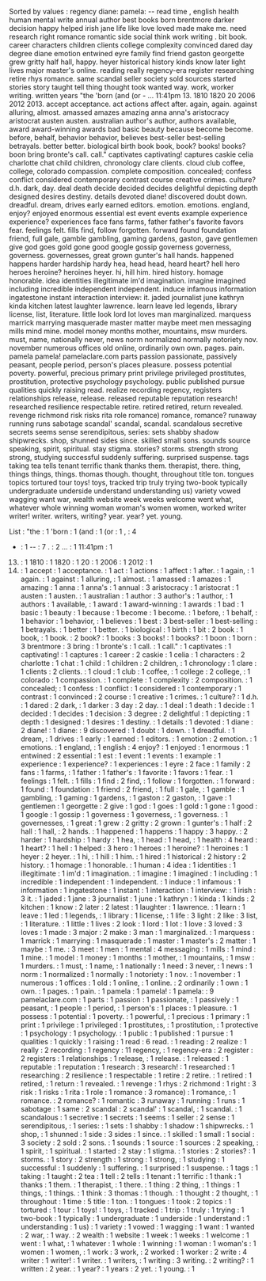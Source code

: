 Sorted by values :
regency diane: pamela: -- read time , english health human mental write annual author best books born brentmore darker decision happy helped irish jane life like love loved made make me. need research right romance romantic side social think work writing . bit book. career characters children clients college complexity convinced dared day degree diane emotion entwined eyre family find friend gaston georgette grew gritty half hall, happy. heyer historical history kinds know later light lives major master's online. reading really regency-era register researching retire rhys romance. same scandal seller society sold sources started stories story taught tell thing thought took wanted way. work, worker writing. written years "the 'born (and (or - ... 11:41pm 13. 1810 1820 20 2006 2012 2013. accept acceptance. act actions affect after. again, again. against alluring, almost. amassed amazes amazing anna anna's aristocracy aristocrat austen austen. australian author's author, authors available, award award-winning awards bad basic beauty because become become. before, behalf, behavior behavior, believes best-seller best-selling betrayals. better better. biological birth book book, book? books! books? boon bring bronte's call. call." captivates captivating! captures caskie celia charlotte chat child children, chronology clare clients. cloud club coffee, college, colorado compassion. complete composition. concealed; confess conflict considered contemporary contrast course creative crimes. culture? d.h. dark, day. deal death decide decided decides delightful depicting depth designed desires destiny. details devoted diane! discovered doubt down. dreadful. dream, drives early earned editors. emotion. emotions. england, enjoy? enjoyed enormous essential est event events example experience experience? experiences face fans farms, father father's favorite favors fear. feelings felt. fills find, follow forgotten. forward found foundation friend, full gale, gamble gambling, gaming gardens, gaston, gave gentlemen give god goes gold gone good google gossip governess governess, governess. governesses, great grown gunter's hall hands. happened happens harder hardship hardy hea, head head, heard heart? hell hero heroes heroine? heroines heyer. hi, hill him. hired history. homage honorable. idea identities illegitimate im'd imagination. imagine imagined including incredible independent independent. induce infamous information ingatestone instant interaction interview: it. jaded journalist june kathryn kinda kitchen latest laughter lawrence. learn leave led legends, library license, list, literature. little look lord lot loves man marginalized. marquess marrick marrying masquerade master matter maybe meet men messaging mills mind mine. model money months mother, mountains, msw murders. must, name, nationally never, news norm normalized normally notoriety nov. november numerous offices old online, ordinarily own own. pages. pain. pamela pamela! pamelaclare.com parts passion passionate, passively peasant, people period, person's places pleasure. possess potential poverty. powerful, precious primary print privilege privileged prostitutes, prostitution, protective psychology psychology. public published pursue qualities quickly raising read. realize recording regency, registers relationships release, release. released reputable reputation research! researched resilience respectable retire. retired retired, return revealed. revenge richmond risk risks rita role romance) romance, romance? runaway running runs sabotage scandal' scandal, scandal. scandalous secretive secrets seems sense serendipitous, series: sets shabby shadow shipwrecks. shop, shunned sides since. skilled small sons. sounds source speaking, spirit, spiritual. stay stigma. stories? storms. strength strong strong, studying successful suddenly suffering. surprised suspense. tags taking tea tells tenant terrific thank thanks them. therapist, there. thing, things things, things. thomas though. thought, throughout title ton. tongues topics tortured tour toys! toys, tracked trip truly trying two-book typically undergraduate underside understand understanding us) variety vowed wagging want war, wealth website week weeks welcome went what, whatever whole winning woman woman's women women, worked writer writer! writer. writers, writing? year. year? yet. young. 

List :
"the : 1
'born : 1
(and : 1
(or : 1
, : 4
- : 1
-- : 7
. : 2
... : 1
11:41pm : 1
13. : 1
1810 : 1
1820 : 1
20 : 1
2006 : 1
2012 : 1
2013. : 1
accept : 1
acceptance. : 1
act : 1
actions : 1
affect : 1
after. : 1
again, : 1
again. : 1
against : 1
alluring, : 1
almost. : 1
amassed : 1
amazes : 1
amazing : 1
anna : 1
anna's : 1
annual : 3
aristocracy : 1
aristocrat : 1
austen : 1
austen. : 1
australian : 1
author : 3
author's : 1
author, : 1
authors : 1
available, : 1
award : 1
award-winning : 1
awards : 1
bad : 1
basic : 1
beauty : 1
because : 1
become : 1
become. : 1
before, : 1
behalf, : 1
behavior : 1
behavior, : 1
believes : 1
best : 3
best-seller : 1
best-selling : 1
betrayals. : 1
better : 1
better. : 1
biological : 1
birth : 1
bit : 2
book : 1
book, : 1
book. : 2
book? : 1
books : 3
books! : 1
books? : 1
boon : 1
born : 3
brentmore : 3
bring : 1
bronte's : 1
call. : 1
call." : 1
captivates : 1
captivating! : 1
captures : 1
career : 2
caskie : 1
celia : 1
characters : 2
charlotte : 1
chat : 1
child : 1
children : 2
children, : 1
chronology : 1
clare : 1
clients : 2
clients. : 1
cloud : 1
club : 1
coffee, : 1
college : 2
college, : 1
colorado : 1
compassion. : 1
complete : 1
complexity : 2
composition. : 1
concealed; : 1
confess : 1
conflict : 1
considered : 1
contemporary : 1
contrast : 1
convinced : 2
course : 1
creative : 1
crimes. : 1
culture? : 1
d.h. : 1
dared : 2
dark, : 1
darker : 3
day : 2
day. : 1
deal : 1
death : 1
decide : 1
decided : 1
decides : 1
decision : 3
degree : 2
delightful : 1
depicting : 1
depth : 1
designed : 1
desires : 1
destiny. : 1
details : 1
devoted : 1
diane : 2
diane! : 1
diane: : 9
discovered : 1
doubt : 1
down. : 1
dreadful. : 1
dream, : 1
drives : 1
early : 1
earned : 1
editors. : 1
emotion : 2
emotion. : 1
emotions. : 1
england, : 1
english : 4
enjoy? : 1
enjoyed : 1
enormous : 1
entwined : 2
essential : 1
est : 1
event : 1
events : 1
example : 1
experience : 1
experience? : 1
experiences : 1
eyre : 2
face : 1
family : 2
fans : 1
farms, : 1
father : 1
father's : 1
favorite : 1
favors : 1
fear. : 1
feelings : 1
felt. : 1
fills : 1
find : 2
find, : 1
follow : 1
forgotten. : 1
forward : 1
found : 1
foundation : 1
friend : 2
friend, : 1
full : 1
gale, : 1
gamble : 1
gambling, : 1
gaming : 1
gardens, : 1
gaston : 2
gaston, : 1
gave : 1
gentlemen : 1
georgette : 2
give : 1
god : 1
goes : 1
gold : 1
gone : 1
good : 1
google : 1
gossip : 1
governess : 1
governess, : 1
governess. : 1
governesses, : 1
great : 1
grew : 2
gritty : 2
grown : 1
gunter's : 1
half : 2
hall : 1
hall, : 2
hands. : 1
happened : 1
happens : 1
happy : 3
happy. : 2
harder : 1
hardship : 1
hardy : 1
hea, : 1
head : 1
head, : 1
health : 4
heard : 1
heart? : 1
hell : 1
helped : 3
hero : 1
heroes : 1
heroine? : 1
heroines : 1
heyer : 2
heyer. : 1
hi, : 1
hill : 1
him. : 1
hired : 1
historical : 2
history : 2
history. : 1
homage : 1
honorable. : 1
human : 4
idea : 1
identities : 1
illegitimate : 1
im'd : 1
imagination. : 1
imagine : 1
imagined : 1
including : 1
incredible : 1
independent : 1
independent. : 1
induce : 1
infamous : 1
information : 1
ingatestone : 1
instant : 1
interaction : 1
interview: : 1
irish : 3
it. : 1
jaded : 1
jane : 3
journalist : 1
june : 1
kathryn : 1
kinda : 1
kinds : 2
kitchen : 1
know : 2
later : 2
latest : 1
laughter : 1
lawrence. : 1
learn : 1
leave : 1
led : 1
legends, : 1
library : 1
license, : 1
life : 3
light : 2
like : 3
list, : 1
literature. : 1
little : 1
lives : 2
look : 1
lord : 1
lot : 1
love : 3
loved : 3
loves : 1
made : 3
major : 2
make : 3
man : 1
marginalized. : 1
marquess : 1
marrick : 1
marrying : 1
masquerade : 1
master : 1
master's : 2
matter : 1
maybe : 1
me. : 3
meet : 1
men : 1
mental : 4
messaging : 1
mills : 1
mind : 1
mine. : 1
model : 1
money : 1
months : 1
mother, : 1
mountains, : 1
msw : 1
murders. : 1
must, : 1
name, : 1
nationally : 1
need : 3
never, : 1
news : 1
norm : 1
normalized : 1
normally : 1
notoriety : 1
nov. : 1
november : 1
numerous : 1
offices : 1
old : 1
online, : 1
online. : 2
ordinarily : 1
own : 1
own. : 1
pages. : 1
pain. : 1
pamela : 1
pamela! : 1
pamela: : 9
pamelaclare.com : 1
parts : 1
passion : 1
passionate, : 1
passively : 1
peasant, : 1
people : 1
period, : 1
person's : 1
places : 1
pleasure. : 1
possess : 1
potential : 1
poverty. : 1
powerful, : 1
precious : 1
primary : 1
print : 1
privilege : 1
privileged : 1
prostitutes, : 1
prostitution, : 1
protective : 1
psychology : 1
psychology. : 1
public : 1
published : 1
pursue : 1
qualities : 1
quickly : 1
raising : 1
read : 6
read. : 1
reading : 2
realize : 1
really : 2
recording : 1
regency : 11
regency, : 1
regency-era : 2
register : 2
registers : 1
relationships : 1
release, : 1
release. : 1
released : 1
reputable : 1
reputation : 1
research : 3
research! : 1
researched : 1
researching : 2
resilience : 1
respectable : 1
retire : 2
retire. : 1
retired : 1
retired, : 1
return : 1
revealed. : 1
revenge : 1
rhys : 2
richmond : 1
right : 3
risk : 1
risks : 1
rita : 1
role : 1
romance : 3
romance) : 1
romance, : 1
romance. : 2
romance? : 1
romantic : 3
runaway : 1
running : 1
runs : 1
sabotage : 1
same : 2
scandal : 2
scandal' : 1
scandal, : 1
scandal. : 1
scandalous : 1
secretive : 1
secrets : 1
seems : 1
seller : 2
sense : 1
serendipitous, : 1
series: : 1
sets : 1
shabby : 1
shadow : 1
shipwrecks. : 1
shop, : 1
shunned : 1
side : 3
sides : 1
since. : 1
skilled : 1
small : 1
social : 3
society : 2
sold : 2
sons. : 1
sounds : 1
source : 1
sources : 2
speaking, : 1
spirit, : 1
spiritual. : 1
started : 2
stay : 1
stigma. : 1
stories : 2
stories? : 1
storms. : 1
story : 2
strength : 1
strong : 1
strong, : 1
studying : 1
successful : 1
suddenly : 1
suffering. : 1
surprised : 1
suspense. : 1
tags : 1
taking : 1
taught : 2
tea : 1
tell : 2
tells : 1
tenant : 1
terrific : 1
thank : 1
thanks : 1
them. : 1
therapist, : 1
there. : 1
thing : 2
thing, : 1
things : 1
things, : 1
things. : 1
think : 3
thomas : 1
though. : 1
thought : 2
thought, : 1
throughout : 1
time : 5
title : 1
ton. : 1
tongues : 1
took : 2
topics : 1
tortured : 1
tour : 1
toys! : 1
toys, : 1
tracked : 1
trip : 1
truly : 1
trying : 1
two-book : 1
typically : 1
undergraduate : 1
underside : 1
understand : 1
understanding : 1
us) : 1
variety : 1
vowed : 1
wagging : 1
want : 1
wanted : 2
war, : 1
way. : 2
wealth : 1
website : 1
week : 1
weeks : 1
welcome : 1
went : 1
what, : 1
whatever : 1
whole : 1
winning : 1
woman : 1
woman's : 1
women : 1
women, : 1
work : 3
work, : 2
worked : 1
worker : 2
write : 4
writer : 1
writer! : 1
writer. : 1
writers, : 1
writing : 3
writing. : 2
writing? : 1
written : 2
year. : 1
year? : 1
years : 2
yet. : 1
young. : 1
